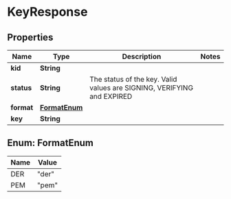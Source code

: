 

# KeyResponse


## Properties

Name | Type | Description | Notes
------------ | ------------- | ------------- | -------------
**kid** | **String** |  | 
**status** | **String** | The status of the key. Valid values are SIGNING, VERIFYING and EXPIRED | 
**format** | [**FormatEnum**](#FormatEnum) |  | 
**key** | **String** |  | 



## Enum: FormatEnum

Name | Value
---- | -----
DER | &quot;der&quot;
PEM | &quot;pem&quot;



